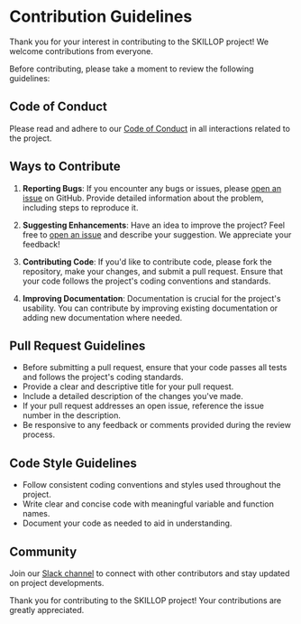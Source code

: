 # Contribution Guidelines

Thank you for your interest in contributing to the SKILLOP project! We welcome contributions from everyone.

Before contributing, please take a moment to review the following guidelines:

## Code of Conduct

Please read and adhere to our [Code of Conduct](./code_of_conduct.md) in all interactions related to the project.

## Ways to Contribute

1. **Reporting Bugs**: If you encounter any bugs or issues, please [open an issue](../../issues) on GitHub. Provide detailed information about the problem, including steps to reproduce it.

2. **Suggesting Enhancements**: Have an idea to improve the project? Feel free to [open an issue](../../issues) and describe your suggestion. We appreciate your feedback!

3. **Contributing Code**: If you'd like to contribute code, please fork the repository, make your changes, and submit a pull request. Ensure that your code follows the project's coding conventions and standards.

4. **Improving Documentation**: Documentation is crucial for the project's usability. You can contribute by improving existing documentation or adding new documentation where needed.

## Pull Request Guidelines

- Before submitting a pull request, ensure that your code passes all tests and follows the project's coding standards.
- Provide a clear and descriptive title for your pull request.
- Include a detailed description of the changes you've made.
- If your pull request addresses an open issue, reference the issue number in the description.
- Be responsive to any feedback or comments provided during the review process.

## Code Style Guidelines

- Follow consistent coding conventions and styles used throughout the project.
- Write clear and concise code with meaningful variable and function names.
- Document your code as needed to aid in understanding.

## Community

Join our [Slack channel](https://join.slack.com/t/newworkspace-e3n1524/shared_invite/zt-2cgv88kcm-tXacBIX8selkHpv7Asu2Kw) to connect with other contributors and stay updated on project developments.

Thank you for contributing to the SKILLOP project! Your contributions are greatly appreciated.

